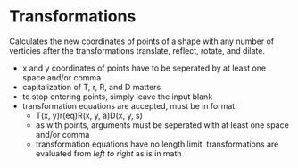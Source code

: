 # Transformations
Calculates the new coordinates of points of a shape with any number of verticies after the transformations translate, reflect, rotate, and dilate.
  - x and y coordinates of points have to be seperated by at least one space and/or comma
  - capitalization of T, r, R, and D matters
  - to stop entering points, simply leave the input blank
  - transformation equations are accepted, must be in format:
    - T(x, y)r(eq)R(x, y, a)D(x, y, s)
    - as with points, arguments must be seperated with at least one space and/or comma
    - transformation equations have no length limit, transformations are evaluated from *left to right* as is in math
